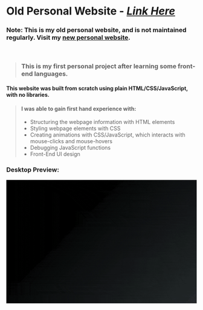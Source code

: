 # **Old Personal Website** - [_Link Here_](https://billwonggg.github.io)

### Note: This is my old personal website, and is not maintained regularly. Visit my [new personal website](https://billw.space).
<br/>

> ### This is my first personal project after learning some front-end languages.

#### This website was built from scratch using plain HTML/CSS/JavaScript, with no libraries.

> #### I was able to gain first hand experience with:
>
> - Structuring the webpage information with HTML elements
> - Styling webpage elements with CSS
> - Creating animations with CSS/JavaScript, which interacts with mouse-clicks and mouse-hovers
> - Debugging JavaScript functions
> - Front-End UI design

### Desktop Preview:

![Demo](./resources/images/preview.gif)
